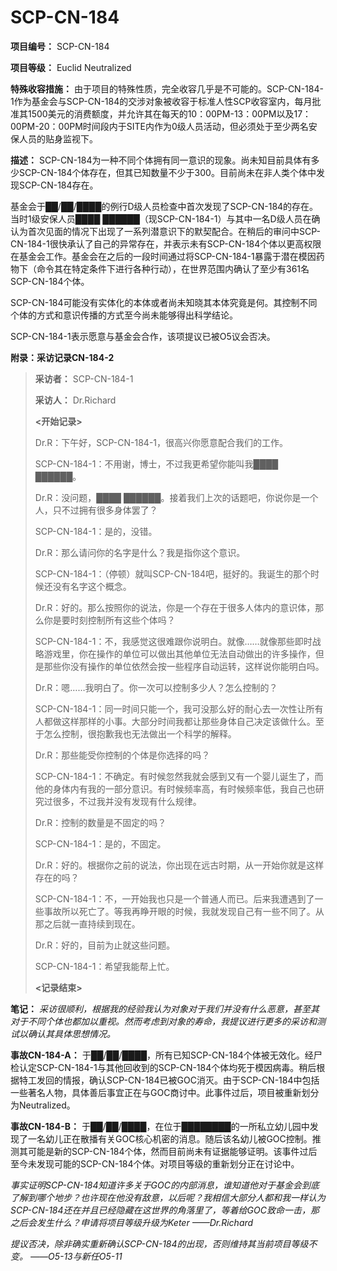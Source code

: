 # SCP-CN-184

**项目编号：** SCP-CN-184

**项目等级：** Euclid Neutralized

**特殊收容措施：** 由于项目的特殊性质，完全收容几乎是不可能的。SCP-CN-184-1作为基金会与SCP-CN-184的交涉对象被收容于标准人性SCP收容室内，每月批准其1500美元的消费额度，并允许其在每天的10：00PM-13：00PM以及17：00PM-20：00PM时间段内于SITE内作为0级人员活动，但必须处于至少两名安保人员的贴身监视下。

**描述：** SCP-CN-184为一种不同个体拥有同一意识的现象。尚未知目前具体有多少SCP-CN-184个体存在，但其已知数量不少于300。目前尚未在非人类个体中发现SCP-CN-184存在。

基金会于██/██/████的例行D级人员检查中首次发现了SCP-CN-184的存在。当时1级安保人员████ ██████（现SCP-CN-184-1）与其中一名D级人员在确认为首次见面的情况下出现了一系列潜意识下的默契配合。在稍后的审问中SCP-CN-184-1很快承认了自己的异常存在，并表示未有SCP-CN-184个体以更高权限在基金会工作。基金会在之后的一段时间通过将SCP-CN-184-1暴露于潜在模因药物下（命令其在特定条件下进行各种行动），在世界范围内确认了至少有361名SCP-CN-184个体。

SCP-CN-184可能没有实体化的本体或者尚未知晓其本体究竟是何。其控制不同个体的方式和意识传播的方式至今尚未能够得出科学结论。

SCP-CN-184-1表示愿意与基金会合作，该项提议已被O5议会否决。

**附录：采访记录CN-184-2** 


> **采访者：** SCP-CN-184-1
> 
> **采访人：** Dr.Richard
> 
> **<开始记录>** 
> 
> Dr.R：下午好，SCP-CN-184-1，很高兴你愿意配合我们的工作。
> 
> SCP-CN-184-1：不用谢，博士，不过我更希望你能叫我████ ██████。
> 
> Dr.R：没问题，████ ██████。接着我们上次的话题吧，你说你是一个人，只不过拥有很多身体罢了？
> 
> SCP-CN-184-1：是的，没错。
> 
> Dr.R：那么请问你的名字是什么？我是指你这个意识。
> 
> SCP-CN-184-1：（停顿）就叫SCP-CN-184吧，挺好的。我诞生的那个时候还没有名字这个概念。
> 
> Dr.R：好的。那么按照你的说法，你是一个存在于很多人体内的意识体，那么你是要时刻控制所有这些个体吗？
> 
> SCP-CN-184-1：不，我感觉这很难跟你说明白。就像……就像那些即时战略游戏里，你在操作的单位可以做出其他单位无法自动做出的许多操作，但是那些你没有操作的单位依然会按一些程序自动运转，这样说你能明白吗。
> 
> Dr.R：嗯……我明白了。你一次可以控制多少人？怎么控制的？
> 
> SCP-CN-184-1：同一时间只能一个，我可没那么好的耐心去一次性让所有人都做这样那样的小事。大部分时间我都让那些身体自己决定该做什么。至于怎么控制，很抱歉我也无法做出一个科学的解释。
> 
> Dr.R：那些能受你控制的个体是你选择的吗？
> 
> SCP-CN-184-1：不确定。有时候忽然我就会感到又有一个婴儿诞生了，而他的身体内有我的一部分意识。有时候频率高，有时候频率低，我自己也研究过很多，不过我并没有发现有什么规律。
> 
> Dr.R：控制的数量是不固定的吗？
> 
> SCP-CN-184-1：是的，不固定。
> 
> Dr.R：好的。根据你之前的说法，你出现在远古时期，从一开始你就是这样存在的吗？
> 
> SCP-CN-184-1：不，一开始我也只是一个普通人而已。后来我遭遇到了一些事故所以死亡了。等我再睁开眼的时候，我就发现自己有一些不同了。从那之后就一直持续到现在。
> 
> Dr.R：好的，目前为止就这些问题。
> 
> SCP-CN-184-1：希望我能帮上忙。
> 
> **<记录结束>** 
> 

**笔记：** *采访很顺利，根据我的经验我认为对象对于我们并没有什么恶意，甚至其对于不同个体也都加以重视。然而考虑到对象的寿命，我提议进行更多的采访和测试以确认其具体思想情况。* 

**事故CN-184-A：** 于██/██/████，所有已知SCP-CN-184个体被无效化。经尸检认定SCP-CN-184-1与其他回收到的SCP-CN-184个体均死于模因病毒。稍后根据特工发回的情报，确认SCP-CN-184已被GOC消灭。由于SCP-CN-184中包括一些著名人物，具体善后事宜正在与GOC商讨中。此事件过后，项目被重新划分为Neutralized。

**事故CN-184-B：** 于██/██/████，在位于████████的一所私立幼儿园中发现了一名幼儿正在散播有关GOC核心机密的消息。随后该名幼儿被GOC控制。推测其可能是新的SCP-CN-184个体，然而目前尚未有证据能够证明。该事件过后至今未发现可能的SCP-CN-184个体。对项目等级的重新划分正在讨论中。

*事实证明SCP-CN-184知道许多关于GOC的内部消息，谁知道他对于基金会到底了解到哪个地步？也许现在他没有敌意，以后呢？我相信大部分人都和我一样认为SCP-CN-184还在并且已经隐藏在这世界的角落里了，等着给GOC致命一击，那之后会发生什么？申请将项目等级升级为Keter ——Dr.Richard* 

*提议否决，除非确实重新确认SCP-CN-184的出现，否则维持其当前项目等级不变。 ——O5-13与新任O5-11* 



